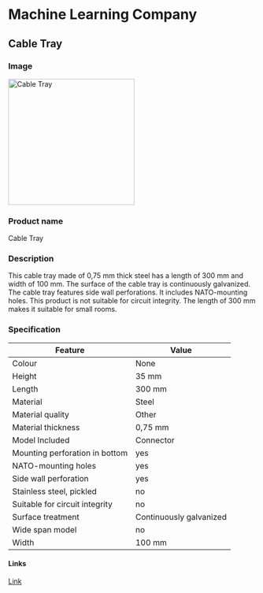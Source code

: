 # Machine Learning Company

## Cable Tray

### Image
<img src="https://i.imgur.com/LGU0HO2.jpg" alt="Cable Tray" width="256" height="256">

### Product name
Cable Tray


### Description
This cable tray made of 0,75 mm thick steel has a length of 300 mm and width of 100 mm. The surface of the cable tray is continuously galvanized. The cable tray features side wall perforations. It includes NATO-mounting holes. This product is not suitable for circuit integrity. The length of 300 mm makes it suitable for small rooms. 

### Specification

Feature | Value
------------ | -------------
Colour | None
Height | 35 mm
Length | 300 mm
Material | Steel
Material quality | Other
Material thickness | 0,75 mm
Model Included | Connector
Mounting perforation in bottom | yes
NATO-mounting holes | yes
Side wall perforation | yes
Stainless steel, pickled | no
Suitable for circuit integrity | no
Surface treatment | Continuously galvanized
Wide span model | no
Width | 100 mm

#### Links 
[Link](https://andyleezaizai.github.io/Cable-Tray-Seller/)
